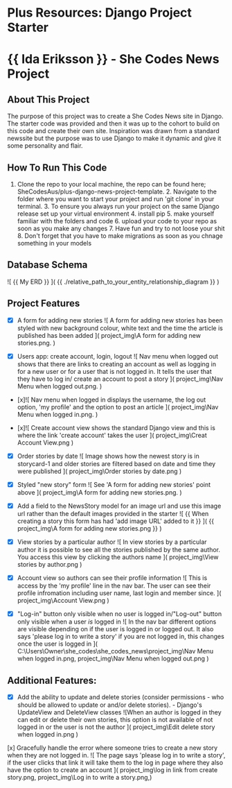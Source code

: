 # Plus Resources: Django Project Starter

# {{ Ida Eriksson }} - She Codes News Project
## About This Project
The purpose of this project was to create a She Codes News site in Django. The starter code was provided and then it was up to the cohort to build on this code and create their own site. Inspiration was drawn from a standard newssite but the purpose was to use Django to make it dynamic and give it some personality and flair. 
## How To Run This Code
 1. Clone the repo to your local machine, the repo can be found here; SheCodesAus/plus-django-news-project-template. 
    2. Navigate to the folder where you want to start your project and run 'git clone' in your terminal.
    3. To ensure you always run your project on the same Django release set up your virtual environment
    4. install pip
    5. make yourself familiar with the folders and code
    6. upload your code to your repo as soon as you make any changes
    7. Have fun and try to not loose your shit 
    8. Don't forget that you have to make migrations as soon as you chnage something in your models 
## Database Schema
![ {{ My ERD }} ]( {{ ./relative_path_to_your_entity_relationship_diagram }} )
## Project Features
- [x] A form for adding new stories
![ A form for adding new stories has been styled with new background colour, white text and the time the article is published has been added ]( project_img\A form for adding new stories.png. )

- [x] Users app: create account, login, logout
![ Nav menu when logged out shows that there are links to creating an account as well as logging in for a new user or for a user that is not logged in. It tells the user that they have to log in/ create an account to post a story ]( project_img\Nav Menu when logged out.png.  )

- [x]![ Nav menu when logged in displays the username, the log out option, 'my profile' and the option to post an article ]( project_img\Nav Menu when logged in.png. )

- [x]![ Create account view shows the standard Django view and this is where the link 'create account' takes the user ]( project_img\Creat Account View.png )

- [x] Order stories by date
![ Image shows how the newest story is in storycard-1 and older stories are filtered based on date and time they were published ]( project_img\Order stories by date.png )

- [x] Styled "new story" form
![ See 'A form for adding new stories' point above ]( project_img\A form for adding new stories.png. )

- [x] Add a field to the NewsStory model for an image url and use this image url rather than the default images provided in the starter
![ {{ When creating a story this form has had 'add image URL' added to it }} ]( {{ project_img\A form for adding new stories.png }} )

- [x] View stories by a particular author
![ In view stories by a particular author it is possible to see all the stories published by the same author. You access this view by clicking the authors name ]( project_img\View stories by author.png )

- [x] Account view so authors can see their profile information
![ This is access by the 'my profile' line in the nav bar. The user can see their profile infromation including user name, last login and member since. ]( project_img\Account View.png )

- [x] "Log-in" button only visible when no user is logged in/"Log-out" button
only visible when a user *is* logged in
![ In the nav bar different options are visible depending on if the user is logged in or logged out. It also says 'please log in to write a story' if you are not logged in, this changes once the user is logged in ]( C:\Users\Owner\she_codes\she_codes_news\project_img\Nav Menu when logged in.png, project_img\Nav Menu when logged out.png )


## Additional Features:
- [x] Add the ability to update and delete stories (consider permissions - who
should be allowed to update or and/or delete stories). - Django's UpdateView and DeleteView classes
![When an author is logged in they can edit or delete their own stories, this option is not available of not logged in or the user is not the author ]( project_img\Edit delete story when logged in.png )

[x] Gracefully handle the error where someone tries to create a new story when
they are not logged in.
![ The page says 'please log in to write a story', if the user clicks that link it will take them to the log in page where they also have the option to create an account ]( project_img\log in link from create story.png, project_img\Log in to write a story.png,)
